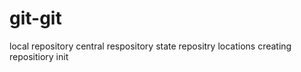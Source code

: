 # git-git
local repository
central respository
state repositry
locations 
creating repositiory
init
